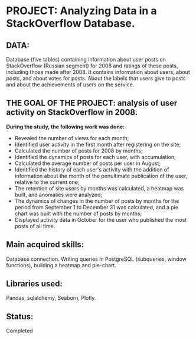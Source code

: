# PROJECT: Analyzing Data in a StackOverflow Database.

## DATA:
Database (five tables) containing information about user posts on StackOverflow (Russian segment) for 2008 and ratings of these posts, including those made after 2008. It contains information about users, about posts, and about votes for posts. About the labels that users give to posts and about the achievements of users on the service.

## THE GOAL OF THE PROJECT: analysis of user activity on StackOverflow in 2008.

**During the study, the following work was done:**

- Revealed the number of views for each month;
- Identified user activity in the first month after registering on the site;
- Calculated the number of posts for 2008 by months;
- Identified the dynamics of posts for each user, with accumulation;
- Calculated the average number of posts per user in August;
- Identified the history of each user's activity with the addition of information about the month of the penultimate publication of the user, relative to the current one;
- The retention of site users by months was calculated, a heatmap was built, and anomalies were analyzed;
- The dynamics of changes in the number of posts by months for the period from September 1 to December 31 was calculated, and a pie chart was built with the number of posts by months;
- Displayed activity data in October for the user who published the most posts of all time.

## Main acquired skills:
Database connection. Writing queries in PostgreSQL (subqueries, window functions), building a heatmap and pie-chart.

## Libraries used:
Pandas, sqlalchemy, Seaborn, Plotly.

## Status:
Completed
